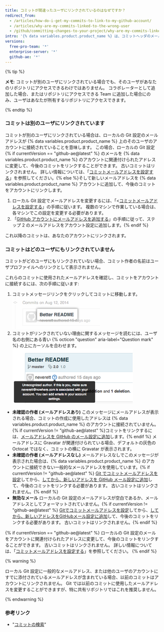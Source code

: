 ```yaml
---
title: コミットが間違ったユーザにリンクされているのはなぜですか？
redirect_from:
  - /articles/how-do-i-get-my-commits-to-link-to-my-github-account/
  - /articles/why-are-my-commits-linked-to-the-wrong-user
  - /github/committing-changes-to-your-project/why-are-my-commits-linked-to-the-wrong-user
intro: '{% data variables.product.product_name %} は、コミットヘッダのメールアドレスを使用して、コミットを GitHub ユーザにリンクします。 コミットが別のユーザにリンクされている、またはまったくリンクされていない場合は、ローカルの Git 設定 {% if currentVersion != "github-ae@latest" %} を変更するか、アカウントのメール設定にメールアドレスを追加するか、あるいはその両方を行う必要があります{% endif %}。'
versions:
  free-pro-team: '*'
  enterprise-server: '*'
  github-ae: '*'
---
```

{% tip %}

**メモ**: コミットが別のユーザにリンクされている場合でも、そのユーザがあなたのリポジトリにアクセスできるわけではありません。 コラボレーターとして追加した場合、またはリポジトリにアクセスできる Team に追加した場合にのみ、ユーザはあなたが所有するリポジトリにアクセスできます。

{% endtip %}

### コミットは別のユーザにリンクされています

コミットが別のユーザにリンクされている場合は、ローカルの Git 設定のメールアドレスが {% data variables.product.product_name %} 上のそのユーザのアカウントに接続されていることを意味します。 この場合、ローカルの Git 設定 {% if currentVersion == "github-ae@latest" %} のメールを {% data variables.product.product_name %} のアカウントに関連付けられたアドレスに変更して、今後のコミットをリンクすることができます。 古いコミットはリンクされません。 詳しい情報については、「[コミットメールアドレスを設定する](/github/setting-up-and-managing-your-github-user-account/setting-your-commit-email-address#setting-your-commit-email-address-in-git)」を参照してください。{% else %}そして新しいメールアドレスを {% data variables.product.product_name %} アカウントに追加して、今後のコミットをアカウントにリンクします。

1. ローカル Git 設定でメールアドレスを変更するには、「<[コミットメールアドレスを設定する](/github/setting-up-and-managing-your-github-user-account/setting-your-commit-email-address#setting-your-commit-email-address-in-git)」の手順に従います。 複数のマシンで作業している場合は、各マシンでこの設定を変更する必要があります。
2. 「[GitHub アカウントにメールアドレスを追加する](/articles/adding-an-email-address-to-your-github-account)」の手順に従って、ステップ 2 のメールアドレスをアカウント設定に追加します。{% endif %}

これ以降のコミットは、あなたのアカウントにリンクされます。

### コミットはどのユーザにもリンクされていません

コミットがどのユーザにもリンクされていない場合、コミット作者の名前はユーザプロファイルへのリンクとして表示されません。

これらのコミットに使用されたメールアドレスを確認し、コミットをアカウントに接続するには、次の手順に従います:

1. コミットメッセージリンクをクリックしてコミットに移動します。 ![コミットメッセージリンク](/assets/images/help/commits/commit-msg-link.png)
2. コミットがリンクされていない理由に関するメッセージを読むには、ユーザ名の右側にある青い {% octicon "question" aria-label="Question mark" %} の上にカーソルを合わせます。 ![コミットホバーメッセージ](/assets/images/help/commits/commit-hover-msg.png)

  - **未確認の作者 (メールアドレスあり)** このメッセージにメールアドレスが表示される場合、コミットの作成に使用したアドレスは {% data variables.product.product_name %} のアカウントに接続されていません。 {% if currentVersion != "github-ae@latest" %}コミットをリンクするには、[メールアドレスを GitHub のメール設定に追加](/articles/adding-an-email-address-to-your-github-account)します。{% endif %} メールアドレスに Gravatar が関連付けられている場合、デフォルトの灰色の Octocat ではなく、コミットの横に Gravatar が表示されます。
  - **未確認の作者 (メールアドレスなし)** メールアドレスなしでこのメッセージが表示された場合は、{% data variables.product.product_name %} のアカウントに接続できない一般的なメールアドレスを使用しています。{% if currentVersion != "github-ae@latest" %} [Git でコミットメールアドレスを設定](/articles/setting-your-commit-email-address)してから、[してから、新しいアドレスを GitHub メール設定に追加](/articles/adding-an-email-address-to-your-github-account)して、今後のコミットをリンクする必要があります。 古いコミットはリンクされません。{% endif %}
  - **無効なメール** ローカルの Git 設定のメールアドレスが空白であるか、メールアドレスとしてフォーマットされていません。{% if currentVersion != "github-ae@latest" %} [Gitでコミットメールアドレスを設定](/articles/setting-your-commit-email-address)してから、[してから、新しいアドレスをGitHubメール設定に追加](/articles/adding-an-email-address-to-your-github-account)して、今後のコミットをリンクする必要があります。 古いコミットはリンクされません。{% endif %}

{% if currentVersion == "github-ae@latest" %}
ローカルの Git 設定のメールをアカウントに関連付けられたアドレスに変更して、今後のコミットをリンクすることができます。 古いコミットはリンクされません。 詳しい情報については、「[コミットメールアドレスを設定する](/github/setting-up-and-managing-your-github-user-account/setting-your-commit-email-address#setting-your-commit-email-address-in-git)」を参照してください。
{% endif %}

{% warning %}

ローカル Git 設定に一般的なメールアドレス、または他のユーザのアカウントにすでに添付されているメールアドレスが含まれている場合、以前のコミットはアカウントにリンクされません。 Git では以前のコミットに使用したメールアドレスを変更することができますが、特に共有リポジトリではこれを推奨しません。

{% endwarning %}

### 参考リンク

* "[コミットの検索](/articles/searching-commits)"
